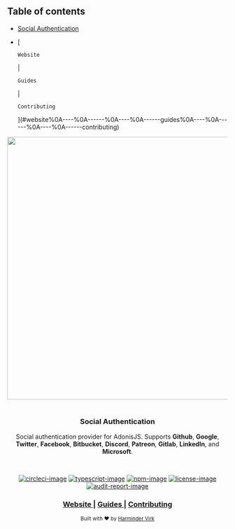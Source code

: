 <!-- START doctoc generated TOC please keep comment here to allow auto update -->
<!-- DON'T EDIT THIS SECTION, INSTEAD RE-RUN doctoc TO UPDATE -->
## Table of contents

- [Social Authentication](#social-authentication)
- [
    
      Website
    
     | 
    
      Guides
    
     | 
    
      Contributing
    
  ](#website%0A----%0A------%0A----%0A------guides%0A----%0A------%0A----%0A------contributing)

<!-- END doctoc generated TOC please keep comment here to allow auto update -->

<div align="center">
  <img src="https://res.cloudinary.com/adonisjs/image/upload/q_100/v1558612869/adonis-readme_zscycu.jpg" width="600px">
</div>

<br />

<div align="center">
  <h3>Social Authentication</h3>
  <p>Social authentication provider for AdonisJS. Supports <strong>Github</strong>, <strong>Google</strong>, <strong>Twitter</strong>, <strong>Facebook</strong>, <strong>Bitbucket</strong>, <strong>Discord</strong>, <strong>Patreon</strong>, <strong>Gitlab</strong>, <strong>LinkedIn</strong>, and <strong>Microsoft</strong>.</p>
</div>

<br />

<div align="center">

[![circleci-image]][circleci-url] [![typescript-image]][typescript-url] [![npm-image]][npm-url] [![license-image]][license-url] [![audit-report-image]][audit-report-url]

</div>

<div align="center">
  <h3>
    <a href="https://preview.adonisjs.com">
      Website
    </a>
    <span> | </span>
    <a href="https://preview.adonisjs.com/guides/auth/social-auth">
      Guides
    </a>
    <span> | </span>
    <a href="CONTRIBUTING.md">
      Contributing
    </a>
  </h3>
</div>

<div align="center">
  <sub>Built with ❤︎ by <a href="https://twitter.com/AmanVirk1">Harminder Virk</a>
</div>

[circleci-image]: https://img.shields.io/circleci/build/github/adonisjs/ally/master.svg?style=for-the-badge&logo=circleci
[circleci-url]: https://circleci.com/gh/adonisjs/ally "circleci"

[typescript-image]: https://img.shields.io/badge/Typescript-294E80.svg?style=for-the-badge&logo=typescript
[typescript-url]:  "typescript"

[npm-image]: https://img.shields.io/npm/v/@adonisjs/ally/alpha.svg?style=for-the-badge&logo=npm
[npm-url]: https://www.npmjs.com/package/@adonisjs/ally/v/alpha "npm"

[license-image]: https://img.shields.io/npm/l/@adonisjs/ally?color=blueviolet&style=for-the-badge
[license-url]: LICENSE.md "license"

[audit-report-image]: https://img.shields.io/badge/-Audit%20Report-blueviolet?style=for-the-badge
[audit-report-url]: https://htmlpreview.github.io/?https://github.com/adonisjs/ally/blob/develop/npm-audit.html "audit-report"
